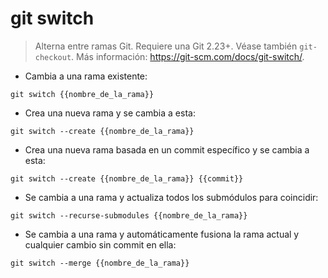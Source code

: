 # git switch

> Alterna entre ramas Git. Requiere una Git 2.23+.
> Véase también `git-checkout`.
> Más información: <https://git-scm.com/docs/git-switch/>.

- Cambia a una rama existente:

`git switch {{nombre_de_la_rama}}`

- Crea una nueva rama y se cambia a esta:

`git switch --create {{nombre_de_la_rama}}`

- Crea una nueva rama basada en un commit específico y se cambia a esta:

`git switch --create {{nombre_de_la_rama}} {{commit}}`

- Se cambia a una rama y actualiza todos los submódulos para coincidir:

`git switch --recurse-submodules {{nombre_de_la_rama}}`

- Se cambia a una rama y automáticamente fusiona la rama actual y cualquier cambio sin commit en ella:

`git switch --merge {{nombre_de_la_rama}}`
